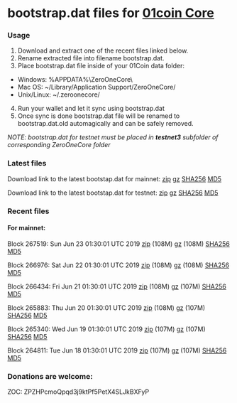 # bootstrap.dat files for [01coin Core](https://01coin.io)

### Usage

1. Download and extract one of the recent files linked below.
2. Rename extracted file into filename bootstrap.dat.
3. Place bootstrap.dat file inside of your 01Coin data folder:
 - Windows: %APPDATA%\ZeroOneCore\
 - Mac OS: ~/Library/Application Support/ZeroOneCore/
 - Unix/Linux: ~/.zeroonecore/
4. Run your wallet and let it sync using bootstrap.dat
5. Once sync is done bootstrap.dat file will be renamed to bootstrap.dat.old automagically and can be safely removed.

_NOTE: bootstrap.dat for testnet must be placed in **testnet3** subfolder of corresponding ZeroOneCore folder_

### Latest files
Download link to the latest bootstap.dat for mainnet: [zip](https://files.01coin.io/mainnet/bootstrap.dat.zip) [gz](https://files.01coin.io/mainnet/bootstrap.dat.tar.gz) [SHA256](https://files.01coin.io/mainnet/sha256.txt) [MD5](https://files.01coin.io/mainnet/md5.txt)

Download link to the latest bootstap.dat for testnet: [zip](https://files.01coin.io/testnet/bootstrap.dat.zip) [gz](https://files.01coin.io/testnet/bootstrap.dat.tar.gz) [SHA256](https://files.01coin.io/testnet/sha256.txt) [MD5](https://files.01coin.io/testnet/md5.txt)

### Recent files

#### For mainnet:

Block 267519: Sun Jun 23 01:30:01 UTC 2019 [zip](https://files.01coin.io/mainnet/2019-06-23/bootstrap.dat.zip) (108M) [gz](https://files.01coin.io/mainnet/2019-06-23/bootstrap.dat.tar.gz) (108M) [SHA256](https://files.01coin.io/mainnet/2019-06-23/sha256.txt) [MD5](https://files.01coin.io/mainnet/2019-06-23/md5.txt)

Block 266976: Sat Jun 22 01:30:01 UTC 2019 [zip](https://files.01coin.io/mainnet/2019-06-22/bootstrap.dat.zip) (108M) [gz](https://files.01coin.io/mainnet/2019-06-22/bootstrap.dat.tar.gz) (108M) [SHA256](https://files.01coin.io/mainnet/2019-06-22/sha256.txt) [MD5](https://files.01coin.io/mainnet/2019-06-22/md5.txt)

Block 266434: Fri Jun 21 01:30:01 UTC 2019 [zip](https://files.01coin.io/mainnet/2019-06-21/bootstrap.dat.zip) (108M) [gz](https://files.01coin.io/mainnet/2019-06-21/bootstrap.dat.tar.gz) (107M) [SHA256](https://files.01coin.io/mainnet/2019-06-21/sha256.txt) [MD5](https://files.01coin.io/mainnet/2019-06-21/md5.txt)

Block 265883: Thu Jun 20 01:30:01 UTC 2019 [zip](https://files.01coin.io/mainnet/2019-06-20/bootstrap.dat.zip) (108M) [gz](https://files.01coin.io/mainnet/2019-06-20/bootstrap.dat.tar.gz) (107M) [SHA256](https://files.01coin.io/mainnet/2019-06-20/sha256.txt) [MD5](https://files.01coin.io/mainnet/2019-06-20/md5.txt)

Block 265340: Wed Jun 19 01:30:01 UTC 2019 [zip](https://files.01coin.io/mainnet/2019-06-19/bootstrap.dat.zip) (107M) [gz](https://files.01coin.io/mainnet/2019-06-19/bootstrap.dat.tar.gz) (107M) [SHA256](https://files.01coin.io/mainnet/2019-06-19/sha256.txt) [MD5](https://files.01coin.io/mainnet/2019-06-19/md5.txt)

Block 264811: Tue Jun 18 01:30:01 UTC 2019 [zip](https://files.01coin.io/mainnet/2019-06-18/bootstrap.dat.zip) (107M) [gz](https://files.01coin.io/mainnet/2019-06-18/bootstrap.dat.tar.gz) (107M) [SHA256](https://files.01coin.io/mainnet/2019-06-18/sha256.txt) [MD5](https://files.01coin.io/mainnet/2019-06-18/md5.txt)


### Donations are welcome:

ZOC: ZPZHPcmoQpqd3j9ktPf5PetX4SLJkBXFyP
